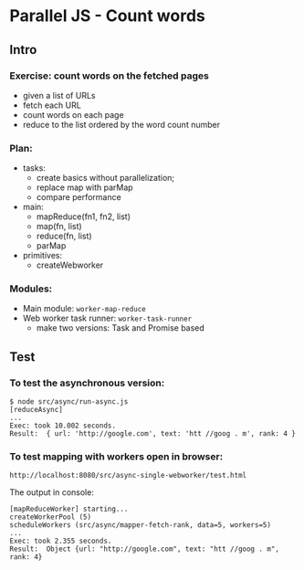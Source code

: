 # Parallel JS - Count words

## Intro

### Exercise: count words on the fetched pages
- given a list of URLs
- fetch each URL
- count words on each page
- reduce to the list ordered by the word count number

### Plan:
- tasks:
    - create basics without parallelization;
    - replace map with parMap
    - compare performance
- main:
    - mapReduce(fn1, fn2, list)
    - map(fn, list)
    - reduce(fn, list)
    - parMap
- primitives:
    - createWebworker

### Modules:
- Main module: `worker-map-reduce`
- Web worker task runner: `worker-task-runner`
  - make two versions: Task and Promise based

## Test

### To test the asynchronous version:
```
$ node src/async/run-async.js
[reduceAsync]
...
Exec: took 10.002 seconds.
Result:  { url: 'http://google.com', text: 'htt //goog . m', rank: 4 }
```

### To test mapping with workers open in browser:
`http://localhost:8080/src/async-single-webworker/test.html`

The output in console:
```
[mapReduceWorker] starting...
createWorkerPool (5)
scheduleWorkers (src/async/mapper-fetch-rank, data=5, workers=5)
...
Exec: took 2.355 seconds.
Result:  Object {url: "http://google.com", text: "htt //goog . m", rank: 4}
```
